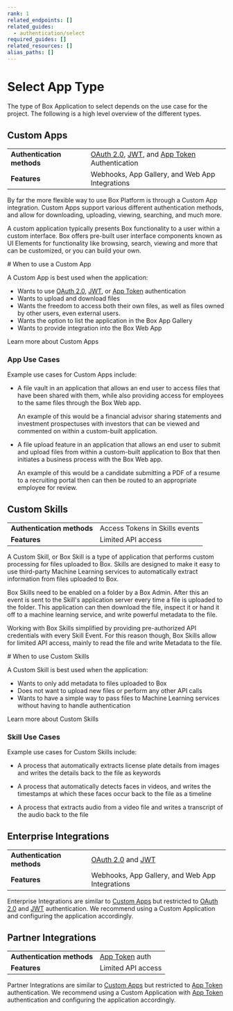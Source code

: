 ```yaml
---
rank: 1
related_endpoints: []
related_guides:
  - authentication/select
required_guides: []
related_resources: []
alias_paths: []
---
```


# Select App Type

The type of Box Application to select depends on the use case for the project.
The following is a high level overview of the different types.

## Custom Apps

<!-- markdownlint-disable line-length -->

|                            |                                                                            |
| -------------------------- | -------------------------------------------------------------------------- |
| **Authentication methods** | [OAuth 2.0][oauth2], [JWT][jwt], and [App Token][app-token] Authentication |
| **Features**               | Webhooks, App Gallery, and Web App Integrations                            |

<!-- markdownlint-enable line-length -->

By far the more flexible way to use Box Platform is through a Custom App
integration. Custom Apps support various different authentication methods, and
allow for downloading, uploading, viewing, searching, and much more.

A custom application typically presents Box functionality to a user within a
custom interface. Box offers pre-built user interface components known as UI
Elements for functionality like browsing, search, viewing and more that can be
customized, or you can build your own.

<Message>
  # When to use a Custom App

A Custom App is best used when the application:

- Wants to use [OAuth 2.0][oauth2], [JWT][jwt], or [App Token][app-token] authentication
- Wants to upload and download files
- Wants the freedom to access both their own files, as well as files owned by
  other users, even external users.
- Wants the option to list the application in the Box App Gallery
- Wants to provide integration into the Box Web App

</Message>

<CTA to="g://applications/custom-apps">Learn more about Custom Apps</CTA>

### App Use Cases

Example use cases for Custom Apps include:

- A file vault in an application that allows an end user to access files that
  have been shared with them, while also providing access for employees to the
  same files through the Box Web app.

  An example of this would be a financial advisor sharing statements and
  investment prospectuses with investors that can be viewed and commented on
  within a custom-built application.

- A file upload feature in an application that allows an end user to submit and
  upload files from within a custom-built application to Box that then initiates
  a business process with the Box Web app.

  An example of this would be a candidate submitting a PDF of a resume to a
  recruiting portal then can then be routed to an appropriate employee for
  review.

## Custom Skills

|                            |                                |
| -------------------------- | ------------------------------ |
| **Authentication methods** | Access Tokens in Skills events |
| **Features**               | Limited API access             |

A Custom Skill, or Box Skill is a type of application that performs custom
processing for files uploaded to Box. Skills are designed to make it easy to use
third-party Machine Learning services to automatically extract information from
files uploaded to Box.

Box Skills need to be enabled on a folder by a Box Admin. After this an event is
sent to the Skill's application server every time a file is uploaded to the
folder. This application can then download the file, inspect it or hand it off
to a machine learning service, and write powerful metadata to the file.

Working with Box Skills simplified by providing pre-authorized API credentials
with every Skill Event. For this reason though, Box Skills allow for limited API
access, mainly to read the file and write Metadata to the file.

<Message>
  # When to use Custom Skills

A Custom Skill is best used when the application:

- Wants to only add metadata to files uploaded to Box
- Does not want to upload new files or perform any other API calls
- Wants to have a simple way to pass files to Machine Learning services without
  having to handle authentication

</Message>

<CTA to="g://applications/custom-skills">Learn more about Custom Skills</CTA>

### Skill Use Cases

Example use cases for Custom Skills include:

- A process that automatically extracts license plate details from images and
  writes the details back to the file as keywords

- A process that automatically detects faces in videos, and writes the timestamps
  at which these faces occur back to the file as a timeline

- A process that extracts audio from a video file and writes a transcript of the
  audio back to the file

## Enterprise Integrations

<!-- markdownlint-disable line-length -->

|                            |                                                 |
| -------------------------- | ----------------------------------------------- |
| **Authentication methods** | [OAuth 2.0][oauth2] and [JWT][jwt]              |
| **Features**               | Webhooks, App Gallery, and Web App Integrations |

<!-- markdownlint-enable line-length -->

Enterprise Integrations are similar to [Custom Apps][custom-apps] but restricted
to [OAuth 2.0][oauth2] and [JWT][jwt] authentication. We recommend using a
Custom Application and configuring the application accordingly.

## Partner Integrations

<!-- markdownlint-disable line-length -->

|                            |                             |
| -------------------------- | --------------------------- |
| **Authentication methods** | [App Token][app-token] auth |
| **Features**               | Limited API access          |

<!-- markdownlint-enable line-length -->

Partner Integrations are similar to [Custom Apps][custom-apps] but restricted to
[App Token][app-token] authentication. We recommend using a Custom Application
with [App Token][app-token] authentication and configuring the application
accordingly.

[oauth2]: g://authentication/oauth2
[jwt]: g://authentication/jwt
[app-token]: g://authentication/app-token
[custom-apps]: g://applications/custom-apps
